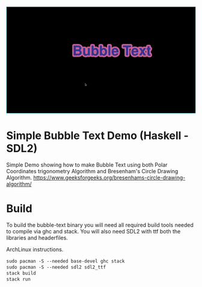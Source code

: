![Screenshot](../screenshot.png)

# Simple Bubble Text Demo (Haskell - SDL2)
Simple Demo showing how to make Bubble Text using both Polar Coordinates trigonometry Algorithm and Bresenham's Circle Drawing Algorithm. https://www.geeksforgeeks.org/bresenhams-circle-drawing-algorithm/

# Build
To build the bubble-text binary you will need all required build tools needed to compile via ghc and stack. You will also need SDL2 with ttf both the libraries and headerfiles.

ArchLinux instructions.

    sudo pacman -S --needed base-devel ghc stack
    sudo pacman -S --needed sdl2 sdl2_ttf
    stack build
    stack run
